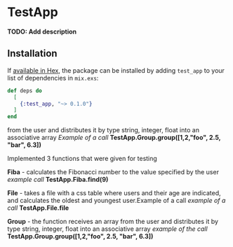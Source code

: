 # TestApp

**TODO: Add description**

## Installation

If [available in Hex](https://hex.pm/docs/publish), the package can be installed
by adding `test_app` to your list of dependencies in `mix.exs`:

```elixir
def deps do
  [
    {:test_app, "~> 0.1.0"}
  ]
end
```

 from the user and distributes it by type string, integer, float into an associative array
_Example of a call_
**TestApp.Group.group([1,2,"foo", 2.5, "bar", 6.3])**

Implemented 3 functions that were given for testing

**Fiba** - calculates the Fibonacci number to the value specified by the user
_example call_
**TestApp.Fiba.find(9)**

**File** - takes a file with a css table where users and their age are indicated, and calculates the oldest and youngest user.Example
of a call _example of a call_ 
**TestApp.File.file**

**Group** - the function receives an array from the user and distributes it by type string, integer, float into an associative array
_example of the call_ 
**TestApp.Group.group([1,2,"foo", 2.5, "bar", 6.3])**
